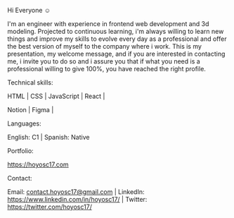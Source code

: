 Hi Everyone ☺️

I'm an engineer with experience in frontend web development and 3d modeling.
Projected to continuous learning, i'm always willing to learn new things and 
improve my skills to evolve every day as a professional and offer the best 
version of myself to the company where i work. This is my presentation, my 
welcome message, and if you are interested in contacting me, i invite you to 
do so and i assure you that if what you need is a professional willing to give 
100%, you have reached the right profile.

Technical skills:

HTML | CSS | JavaScript | React | 

Notion | Figma |

Languages:

English: C1 | Spanish: Native

Portfolio:

https://hoyosc17.com

Contact:

Email: contact.hoyosc17@gmail.com | LinkedIn: https://www.linkedin.com/in/hoyosc17/ | Twitter: https://twitter.com/hoyosc17/
